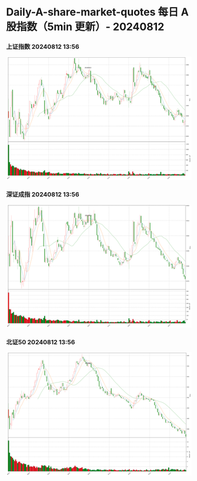 
# Daily-A-share-market-quotes 每日 A 股指数（5min 更新）- 20240812

### 上证指数 20240812 13:56
![](./fig/2024/8/20240812-sh000001.png)

### 深证成指 20240812 13:56
![](./fig/2024/8/20240812-sz399001.png)

### 北证50 20240812 13:56
![](./fig/2024/8/20240812-bj899050.png)
